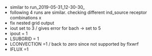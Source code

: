- similar to run_2019-05-31_12-30-30_
- following 4 runs are similar. checking different ind_source
receptor combinations x
- fix nested grid output 
- iout set to 3 / gives error for bach -> set to 5
- ipout = 1
- LSUBGRID = 1
- LCONVECTION =1 / back to zero since not supported by flxwrf
- IFLUX =1 